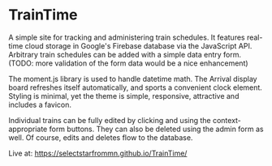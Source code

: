 # TrainTime

A simple site for tracking and administering train schedules.  It features real-time cloud storage in Google's Firebase database via the JavaScript API.  Arbitrary train schedules can be added with a simple data entry form. (TODO: more validation of the form data would be a nice enhancement)  

The moment.js library is used to handle datetime math.  The Arrival display board refreshes itself automatically, and sports a convenient clock element.  Styling is minimal, yet the theme is simple, responsive, attractive and includes a favicon.

Individual trains can be fully edited by clicking and using the context-appropriate form buttons.  They can also be deleted using the admin form as well.  Of course, edits and deletes flow to the database.

Live at: https://selectstarfrommn.github.io/TrainTime/